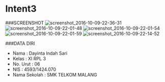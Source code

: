 # Intent3

###SCREENSHOT
![screenshot_2016-10-09-22-36-31](https://cloud.githubusercontent.com/assets/22117431/19222208/1cafb2b0-8e7d-11e6-8845-ea8d24b455b7.jpg)
![screenshot_2016-10-09-22-01-48](https://cloud.githubusercontent.com/assets/22117431/19222209/1cb7fa74-8e7d-11e6-81de-726aca7dacb7.jpg)
![screenshot_2016-10-09-22-01-54](https://cloud.githubusercontent.com/assets/22117431/19222210/1cbb05ac-8e7d-11e6-84d8-01bd2b806418.jpg)
![screenshot_2016-10-09-22-01-59](https://cloud.githubusercontent.com/assets/22117431/19222211/1cc524a6-8e7d-11e6-9e11-933edb306e13.jpg)
![screenshot_2016-10-09-22-14-52](https://cloud.githubusercontent.com/assets/22117431/19222212/1cca139e-8e7d-11e6-9a7f-b9a9956d72e0.jpg)

###DATA DIRI
- Nama          : Dayinta Indah Sari
- Kelas         : XI RPL 3
- No. Urut      : 06
- NIS           : 4593/1424.070
- Nama Sekolah  : SMK TELKOM MALANG
